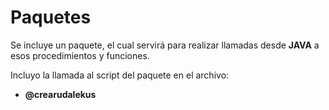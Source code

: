Paquetes
===========

Se incluye un paquete, el cual servirá para realizar llamadas desde **JAVA** a esos procedimientos y funciones.

Incluyo la llamada al script del paquete en el archivo:

- **@crearudalekus**
